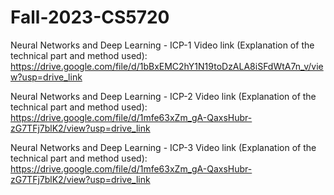 # Fall-2023-CS5720
Neural Networks and Deep Learning - ICP-1
Video link (Explanation of the technical part and method used): https://drive.google.com/file/d/1bBxEMC2hY1N19toDzALA8iSFdWtA7n_v/view?usp=drive_link

Neural Networks and Deep Learning - ICP-2
Video link (Explanation of the technical part and method used): https://drive.google.com/file/d/1mfe63xZm_gA-QaxsHubr-zG7TFj7blK2/view?usp=drive_link

Neural Networks and Deep Learning - ICP-3
Video link (Explanation of the technical part and method used): https://drive.google.com/file/d/1mfe63xZm_gA-QaxsHubr-zG7TFj7blK2/view?usp=drive_link
